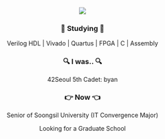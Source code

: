 <h3 align="center"><img src="https://capsule-render.vercel.app/api?type=venom&height=200&section=header&text=Zi-Yoon%20&color=0:D091F6,100:B291F6&fontSize=90&fontColor=534866&animation=fadeIn" /></h3>

<h3 align="center">📖 Studying 📖</h3>
<div align="center">
    <p align="center">
        Verilog HDL | Vivado | Quartus | FPGA | C | Assembly
    </p>
</div>

<h3 align="center">🔍 I was.. 🔍</h3>
<div align="center">
    <p align="center">
        42Seoul 5th Cadet: byan
    </p>
</div>

<h3 align="center">👉 Now 👈</h3>
<div align="center">
    <p align="center">
        Senior of Soongsil University (IT Convergence Major)
    </p>
    <p align="center">
        Looking for a Graduate School
    </p>
</div>
